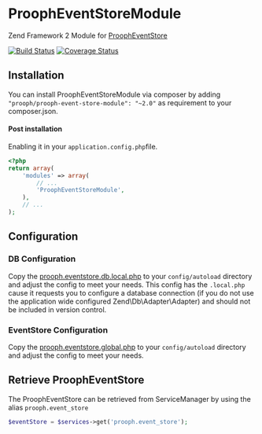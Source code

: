 ProophEventStoreModule
======================

Zend Framework 2 Module for [ProophEventStore](https://github.com/prooph/event-store)

[![Build Status](https://travis-ci.org/prooph/ProophEventStoreModule.svg?branch=master)](https://travis-ci.org/prooph/ProophEventStoreModule)
[![Coverage Status](https://img.shields.io/coveralls/prooph/ProophEventStoreModule.svg)](https://coveralls.io/r/prooph/ProophEventStoreModule?branch=master)

Installation
------------

You can install ProophEventStoreModule via composer by adding `"prooph/prooph-event-store-module": "~2.0"` as requirement to your composer.json.

#### Post installation

Enabling it in your `application.config.php`file.

```php
<?php
return array(
    'modules' => array(
        // ...
        'ProophEventStoreModule',
    ),
    // ...
);
```

Configuration
-------------

### DB Configuration

Copy the [prooph.eventstore.db.local.php](https://github.com/prooph/ProophEventStoreModule/blob/master/config/prooph.eventstore.db.local.php) to your
`config/autoload` directory and adjust the config to meet your needs. This config has the `.local.php` cause it requests you to configure
a database connection (if you do not use the application wide configured Zend\Db\Adapter\Adapter) and should not be included in version control.

### EventStore Configuration

Copy the [prooph.eventstore.global.php](https://github.com/prooph/ProophEventStoreModule/blob/master/config/prooph.eventstore.global.php) to your
`config/autoload` directory and adjust the config to meet your needs.

Retrieve ProophEventStore
-------------------------

The ProophEventStore can be retrieved from ServiceManager by using the alias `prooph.event_store`

```php
$eventStore = $services->get('prooph.event_store');
```
